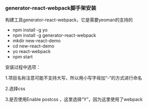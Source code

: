 ### generator-react-webpack脚手架安装

构建工具generator-react-webpack，它是需要yeoman的支持的 

- npm install -g yo
- npm install -g generator-react-webpack
- mkdir new-react-demo 
- cd new-react-demo 
- yo react-webpack 
- npm start 

安装过程中选项：

1.项目名称注意可能不支持大写，所以用小写字母加“-”的方式进行命名

2.选择css

3.是否使用Enable postcss   ，这里选择“Y”，因为这里使用了webpack